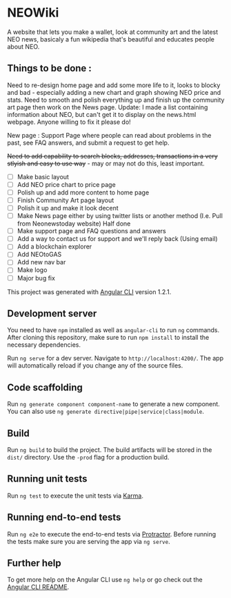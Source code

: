 # NEOWiki
A website that lets you make a wallet, look at community art and the latest NEO news, basicaly a fun wikipedia that's beautiful and educates people about NEO.

## Things to be done :

 Need to re-design home page and add some more life to it, looks to blocky and bad - especially adding a new chart and graph showing NEO price and stats. Need to smooth and polish everything up and finish up the community art page then work on the News page. 
Update: I made a list containing information about NEO, but can't get it to display on the news.html webpage. Anyone willing to fix it please do!

New page : Support Page where people can read about problems in the past, see FAQ answers, and submit a request to get help.


~~Need to add capability to search blocks, addresses, transactions in a very stlyish and easy to use way~~ - may or may not do this, least important.


- [ ] Make basic layout
- [ ] Add NEO price chart to price page
- [ ] Polish up and add more content to home page
- [ ] Finish Community Art page layout
- [ ] Polish it up and make it look decent
- [ ] Make News page either by using twitter lists or another method (I.e. Pull from Neonewstoday website)
Half done
- [ ] Make support page and FAQ questions and answers
- [ ] Add a way to contact us for support and we'll reply back (Using email)
- [ ] Add a blockchain explorer
- [ ] Add NEOtoGAS
- [ ] Add new nav bar
- [ ] Make logo 
- [ ] Major bug fix

This project was generated with [Angular CLI](https://github.com/angular/angular-cli) version 1.2.1.

## Development server

You need to have `npm` installed as well as `angular-cli` to run `ng` commands. After cloning this repository, make sure to run `npm install` to install the necessary dependencies. 

Run `ng serve` for a dev server. Navigate to `http://localhost:4200/`. The app will automatically reload if you change any of the source files.

## Code scaffolding

Run `ng generate component component-name` to generate a new component. You can also use `ng generate directive|pipe|service|class|module`.

## Build

Run `ng build` to build the project. The build artifacts will be stored in the `dist/` directory. Use the `-prod` flag for a production build.

## Running unit tests

Run `ng test` to execute the unit tests via [Karma](https://karma-runner.github.io).

## Running end-to-end tests

Run `ng e2e` to execute the end-to-end tests via [Protractor](http://www.protractortest.org/).
Before running the tests make sure you are serving the app via `ng serve`.

## Further help

To get more help on the Angular CLI use `ng help` or go check out the [Angular CLI README](https://github.com/angular/angular-cli/blob/master/README.md).
